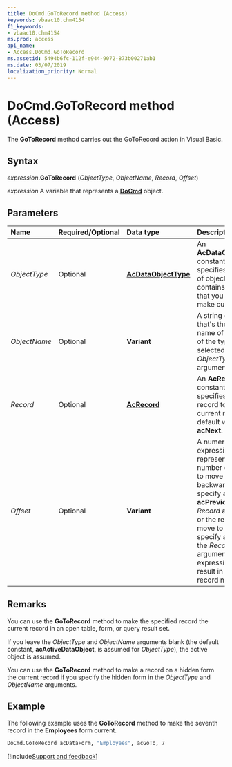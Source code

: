 ```yaml
---
title: DoCmd.GoToRecord method (Access)
keywords: vbaac10.chm4154
f1_keywords:
- vbaac10.chm4154
ms.prod: access
api_name:
- Access.DoCmd.GoToRecord
ms.assetid: 5494b6fc-112f-e944-9072-873b00271ab1
ms.date: 03/07/2019
localization_priority: Normal
---
```



# DoCmd.GoToRecord method (Access)

The **GoToRecord** method carries out the GoToRecord action in Visual Basic.


## Syntax

_expression_.**GoToRecord** (_ObjectType_, _ObjectName_, _Record_, _Offset_)

_expression_ A variable that represents a **[DoCmd](Access.DoCmd.md)** object.


## Parameters

|Name|Required/Optional|Data type|Description|
|:-----|:-----|:-----|:-----|
| _ObjectType_|Optional|**[AcDataObjectType](access.acdataobjecttype.md)**|An **AcDataObjectType** constant that specifies the type of object that contains the record that you want to make current.|
| _ObjectName_|Optional|**Variant**|A string expression that's the valid name of an object of the type selected by the  _ObjectType_ argument.|
| _Record_|Optional|**[AcRecord](Access.AcRecord.md)**|An **AcRecord** constant that specifies the record to make the current record. The default value is **acNext**.|
| _Offset_|Optional|**Variant**|A numeric expression that represents the number of records to move forward or backward if you specify **acNext** or **acPrevious** for the _Record_ argument, or the record to move to if you specify **acGoTo** for the _Record_ argument. The expression must result in a valid record number.|

## Remarks

You can use the **GoToRecord** method to make the specified record the current record in an open table, form, or query result set.

If you leave the _ObjectType_ and _ObjectName_ arguments blank (the default constant, **acActiveDataObject**, is assumed for _ObjectType_), the active object is assumed.

You can use the **GoToRecord** method to make a record on a hidden form the current record if you specify the hidden form in the _ObjectType_ and _ObjectName_ arguments.


## Example

The following example uses the **GoToRecord** method to make the seventh record in the **Employees** form current.

```vb
DoCmd.GoToRecord acDataForm, "Employees", acGoTo, 7
```



[!include[Support and feedback](~/includes/feedback-boilerplate.md)]
